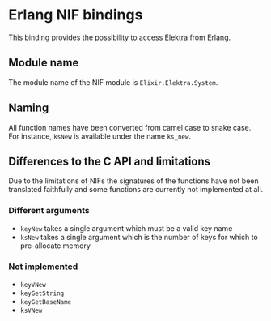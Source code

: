 # Erlang NIF bindings

This binding provides the possibility to access Elektra from Erlang.

## Module name

The module name of the NIF module is `Elixir.Elektra.System`.

## Naming

All function names have been converted from camel case to snake case.
For instance, `ksNew` is available under the name `ks_new`.

## Differences to the C API and limitations

Due to the limitations of NIFs the signatures of the functions have not been translated faithfully and some functions are currently not implemented at all.

### Different arguments

- `keyNew` takes a single argument which must be a valid key name
- `ksNew` takes a single argument which is the number of keys for which to pre-allocate memory

### Not implemented

- `keyVNew`
- `keyGetString`
- `keyGetBaseName`
- `ksVNew`
